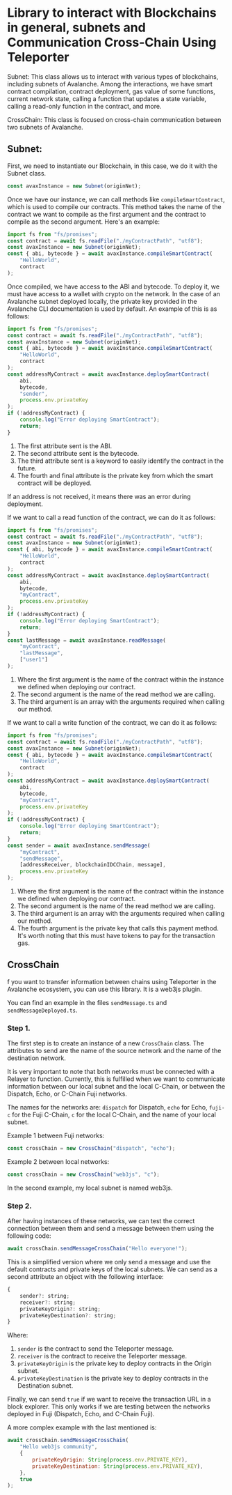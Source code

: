 # Library to interact with Blockchains in general, subnets and Communication Cross-Chain Using Teleporter

Subnet: This class allows us to interact with various types of blockchains, including subnets of Avalanche. Among the interactions, we have smart contract compilation, contract deployment, gas value of some functions, current network state, calling a function that updates a state variable, calling a read-only function in the contract, and more.

CrossChain: This class is focused on cross-chain communication between two subnets of Avalanche.

## Subnet:

First, we need to instantiate our Blockchain, in this case, we do it with the Subnet class.

```js
const avaxInstance = new Subnet(originNet);
```

Once we have our instance, we can call methods like `compileSmartContract`, which is used to compile our contracts. This method takes the name of the contract we want to compile as the first argument and the contract to compile as the second argument. Here's an example:

```js
import fs from "fs/promises";
const contract = await fs.readFile("./myContractPath", "utf8");
const avaxInstance = new Subnet(originNet);
const { abi, bytecode } = await avaxInstance.compileSmartContract(
    "HelloWorld",
    contract
);
```

Once compiled, we have access to the ABI and bytecode. To deploy it, we must have access to a wallet with crypto on the network. In the case of an Avalanche subnet deployed locally, the private key provided in the Avalanche CLI documentation is used by default. An example of this is as follows:

```js
import fs from "fs/promises";
const contract = await fs.readFile("./myContractPath", "utf8");
const avaxInstance = new Subnet(originNet);
const { abi, bytecode } = await avaxInstance.compileSmartContract(
    "HelloWorld",
    contract
);
const addressMyContract = await avaxInstance.deploySmartContract(
    abi,
    bytecode,
    "sender",
    process.env.privateKey
);
if (!addressMyContract) {
    console.log("Error deploying SmartContract");
    return;
}
```

1. The first attribute sent is the ABI.
2. The second attribute sent is the bytecode.
3. The third attribute sent is a keyword to easily identify the contract in the future.
4. The fourth and final attribute is the private key from which the smart contract will be deployed.

If an address is not received, it means there was an error during deployment.

If we want to call a read function of the contract, we can do it as follows:

```js
import fs from "fs/promises";
const contract = await fs.readFile("./myContractPath", "utf8");
const avaxInstance = new Subnet(originNet);
const { abi, bytecode } = await avaxInstance.compileSmartContract(
    "HelloWorld",
    contract
);
const addressMyContract = await avaxInstance.deploySmartContract(
    abi,
    bytecode,
    "myContract",
    process.env.privateKey
);
if (!addressMyContract) {
    console.log("Error deploying SmartContract");
    return;
}
const lastMessage = await avaxInstance.readMessage(
    "myContract",
    "lastMessage",
    ["user1"]
);
```

1.  Where the first argument is the name of the contract within the instance we defined when deploying our contract.
2.  The second argument is the name of the read method we are calling.
3.  The third argument is an array with the arguments required when calling our method.

If we want to call a write function of the contract, we can do it as follows:

```js
import fs from "fs/promises";
const contract = await fs.readFile("./myContractPath", "utf8");
const avaxInstance = new Subnet(originNet);
const { abi, bytecode } = await avaxInstance.compileSmartContract(
    "HelloWorld",
    contract
);
const addressMyContract = await avaxInstance.deploySmartContract(
    abi,
    bytecode,
    "myContract",
    process.env.privateKey
);
if (!addressMyContract) {
    console.log("Error deploying SmartContract");
    return;
}
const sender = await avaxInstance.sendMessage(
    "myContract",
    "sendMessage",
    [addressReceiver, blockchainIDCChain, message],
    process.env.privateKey
);
```

1.  Where the first argument is the name of the contract within the instance we defined when deploying our contract.
2.  The second argument is the name of the read method we are calling.
3.  The third argument is an array with the arguments required when calling our method.
4.  The fourth argument is the private key that calls this payment method. It's worth noting that this must have tokens to pay for the transaction gas.

## CrossChain

f you want to transfer information between chains using Teleporter in the Avalanche ecosystem, you can use this library. It is a web3js plugin.

You can find an example in the files `sendMessage.ts` and `sendMessageDeployed.ts`.

### Step 1.

The first step is to create an instance of a new `CrossChain` class. The attributes to send are the name of the source network and the name of the destination network.

It is very important to note that both networks must be connected with a Relayer to function. Currently, this is fulfilled when we want to communicate information between our local subnet and the local C-Chain, or between the Dispatch, Echo, or C-Chain Fuji networks.

The names for the networks are: `dispatch` for Dispatch, `echo` for Echo, `fuji-c` for the Fuji C-Chain, `c` for the local C-Chain, and the name of your local subnet.

Example 1 between Fuji networks:

```js
const crossChain = new CrossChain("dispatch", "echo");
```

Example 2 between local networks:

```js
const crossChain = new CrossChain("web3js", "c");
```

In the second example, my local subnet is named web3js.

### Step 2.

After having instances of these networks, we can test the correct connection between them and send a message between them using the following code:

```js
await crossChain.sendMessageCrossChain("Hello everyone!");
```

This is a simplified version where we only send a message and use the default contracts and private keys of the local subnets. We can send as a second attribute an object with the following interface:

```js
{
	sender?: string;
	receiver?: string;
	privateKeyOrigin?: string;
	privateKeyDestination?: string;
}
```

Where:

1.  `sender` is the contract to send the Teleporter message.
2.  `receiver` is the contract to receive the Teleporter message.
3.  `privateKeyOrigin` is the private key to deploy contracts in the Origin subnet.
4.  `privateKeyDestination` is the private key to deploy contracts in the Destination subnet.

Finally, we can send `true` if we want to receive the transaction URL in a block explorer. This only works if we are testing between the networks deployed in Fuji (Dispatch, Echo, and C-Chain Fuji).

A more complex example with the last mentioned is:

```js
await crossChain.sendMessageCrossChain(
    "Hello web3js community",
    {
        privateKeyOrigin: String(process.env.PRIVATE_KEY),
        privateKeyDestination: String(process.env.PRIVATE_KEY),
    },
    true
);
```
